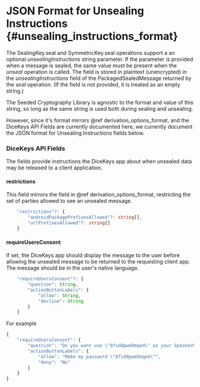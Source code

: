 # JSON Format for Unsealing Instructions {#unsealing_instructions_format}

The SealingKey.seal and SymmetricKey.seal operations support a an optional _unsealingInstructions_ string parameter.
If the parameter is provided when a message is sealed, the same value must be present when the _unseal_
operation is called.  The field is stored in plaintext (unencrypted) in the _unsealingInstructions_
field of the PackagedSealedMessage returned by the _seal_ operation. (If the field is not provided, it is treated
as an empty string.)

The Seeded Cryptography Library is agnostic to the format and value of this string, so long as
the same string is used both during sealing and unsealing.

However, since it's format mirrors @ref derivation_options_format, and the DiceKeys API Fields
are currently documented here, we currently document the JSON format for Unsealing Instructions
fields below.

### DiceKeys API Fields

The fields provide instructions the DiceKeys app about when unsealed data
may be released to a client application.

#### restrictions

This field mirrors the field in @ref derivation_options_format, restricting the set
of parties allowed to see an unsealed message.

```TypeScript
    "restrictions"?: {
        "androidPackagePrefixesAllowed"?: string[],
        "urlPrefixesAllowed"?: string[]
    }
```

#### requireUsersConsent

If set, the DiceKeys app should display the message to the user before allowing
the unsealed message to be returned to the requesting client app.
The message should be in the user's native language.

```TypeScript
    "requireUsersConsent"?: {
        "question": String,
        "actionButtonLabels": {
            "allow": String,
            "decline": String 
        }
    }
```

For example
```TypeScript
{
    "requireUsersConsent": {
        "question": "Do you want use \"8fsd8pweDmqed\" as your SpoonerMail account password and remove your current password?",
        "actionButtonLabels": {
            "allow": "Make my password \"8fsd8pweDmqed\"",
            "deny": "No" 
        }
    }
}
```